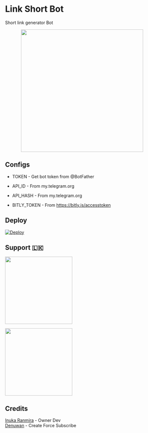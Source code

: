 # Link Short Bot
Short link generator Bot 

<p align="center"><a href="https://t.me/szteambots"><img src="https://telegra.ph/file/280da730f31e8eb4ed5a6.jpg" width="400"></a></p>

<p align="center">




## Configs

* TOKEN  - Get bot token from @BotFather

* API_ID     - From my.telegram.org 

* API_HASH    - From my.telegram.org

* BITLY_TOKEN  - From https://bitly.is/accesstoken

## Deploy
[![Deploy](https://www.herokucdn.com/deploy/button.svg)](https://heroku.com/deploy?template=https://github.com/InukaRanmira/Link-Short-Bot)

## Support 🇱🇰

<a href="https://t.me/szteambots"><img src="https://img.shields.io/badge/Channel%20Support%3F-yes-green?&style=flat-square?&logo=telegram" width=220px></a></p>

   <a href="https://t.me/slbotzone"><img src="https://img.shields.io/badge/Group%20Support%3F-yes-green?&style=flat-square?&logo=telegram" width=220px></a></p>

## Credits

[Inuka Ranmira](https://github.com/InukaRanmira) - Owner Dev<br>
[Denuwan](https://github.com/Imdenuwan) - Create Force Subscribe





